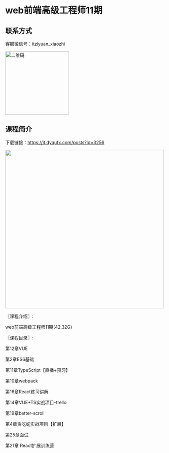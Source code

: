 # web前端高级工程师11期

## 联系方式

客服微信号：itziyuan_xiaozhi

<img src="https://ziyuanyun.oss-cn-guangzhou.aliyuncs.com/common/20240614073449/666b82192834a.jpg" width="200" height="200" alt="二维码">

## 课程简介

下载链接：https://it.dyqufx.com/posts?id=3256

<img src="https://ziyuanyun.oss-cn-guangzhou.aliyuncs.com/yun/20240515185104/6644939868576.jpg" width="500" alt="">

  〖课程介绍〗:

 web前端高级工程师11期(42.32G)

 〖课程目录〗:

 第12章VUE

 第2章ES6基础

 第11章TypeScript【直播+预习】

 第10章webpack

 第16章React练习讲解

 第14章VUE+TS实战项目-trello

 第19章better-scroll

 第4章贪吃蛇实战项目【扩展】

 第25章面试

 第21章 React扩展训练营

  